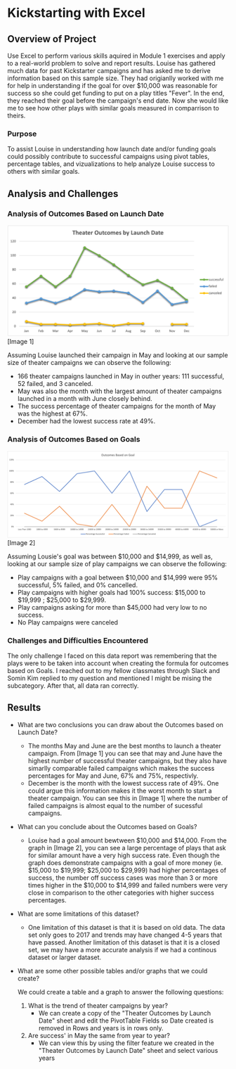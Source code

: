# Kickstarting with Excel

## Overview of Project
Use Excel to perform various skills aquired in Module 1 exercises and apply to a real-world problem to solve and report results. Louise has gathered much data for past Kickstarter campaigns and has asked me to derive information based on this sample size. They had origianlly worked with me for help in understanding if the goal for over $10,000 was reasonable for success so she could get funding to put on a play titles "Fever". In the end, they reached their goal before the campaign's end date. Now she would like me to see how other plays with similar goals measured in comparrison to theirs.

### Purpose
To assist Louise in understanding how launch date and/or funding goals could possibly contribute to successful campaigns using pivot tables, percentage tables, and vizualizations to help analyze Louise success to others with similar goals.

## Analysis and Challenges

### Analysis of Outcomes Based on Launch Date
![Image 1](Theater_Outcomes_vs_Launch.png)
[Image 1]

Assuming Louise launched their campaign in May and looking at our sample size of theater campaigns we can observe the following:
- 166 theater campaigns launched in May in outher years: 111 successful, 52 failed, and 3 canceled. 
- May was also the month with the largest amount of theater campaigns launched in a month with June closely behind. 
- The success percentage of theater campaigns for the month of May was the highest at 67%. 
- December had the lowest success rate at 49%.

### Analysis of Outcomes Based on Goals
![Image 2](Outcomes_vs_Goals.png)
[Image 2]

Assuming Lousie's goal was between $10,000 and $14,999, as well as, looking at our sample size of play campaigns we can observe the following:
- Play campaigns with a goal between $10,000 and $14,999 were 95% successful, 5% failed, and 0% cancelled.
- Play campaigns with higher goals had 100% success: $15,000 to $19,999 ; $25,000 to $29,999.
- Play campaigns asking for more than $45,000 had very low to no success.
- No Play campaigns were canceled

### Challenges and Difficulties Encountered
The only challenge I faced on this data report was remembering that the plays were to be taken into account when creating the formula for outcomes based on Goals. I reached out to my fellow classmates through Slack and Somin Kim replied to my question and mentioned I might be mising the subcategory. After that, all data ran correctly.

## Results
- What are two conclusions you can draw about the Outcomes based on Launch Date?
    - The months May and June are the best months to launch a theater campaign. From [Image 1] you can see that may and June have the highest number of successful theater campaigns, but they also have simarlly comparable failed campaigns which makes the success percentages for May and June, 67% and 75%, respectivly.
    - December is the month with the lowest success rate of 49%. One could argue this information makes it the worst month to start a theater campaign. You can see this in [Image 1] where the number of failed campaigns is almost equal to the number of sucessful campaigns.
- What can you conclude about the Outcomes based on Goals?
    - Louise had a goal amount bewtween $10,000 and $14,000. From the graph in [Image 2], you can see a large percentage of plays that ask for similar amount have a very high success rate. Even though the graph does demonstrate campaigns with a goal of more money (ie. $15,000 to $19,999; $25,000 to $29,999) had higher percentages of success, the number off success cases was more than 3 or more times higher in the $10,000 to $14,999 and failed numbers were very close in comparison to the other categories with higher success percentages. 
- What are some limitations of this dataset?
    - One limitation of this dataset is that it is based on old data. The data set only goes to 2017 and trends may have changed 4-5 years that have passed. Another limitation of this dataset is that it is a closed set, we may have a more accurate analysis if we had a continous dataset or larger dataset.
- What are some other possible tables and/or graphs that we could create?
    
    We could create a table and a graph to answer the following questions:
    1. What is the trend of theater campaigns by year? 
        - We can create a copy of the "Theater Outcomes by Launch Date" sheet and edit the PivotTable Fields so Date created is removed in Rows and years is in rows only.
    2. Are success' in May the same from year to year?
        - We can view this by using the filter feature we created in the "Theater Outcomes by Launch Date" sheet and select various years